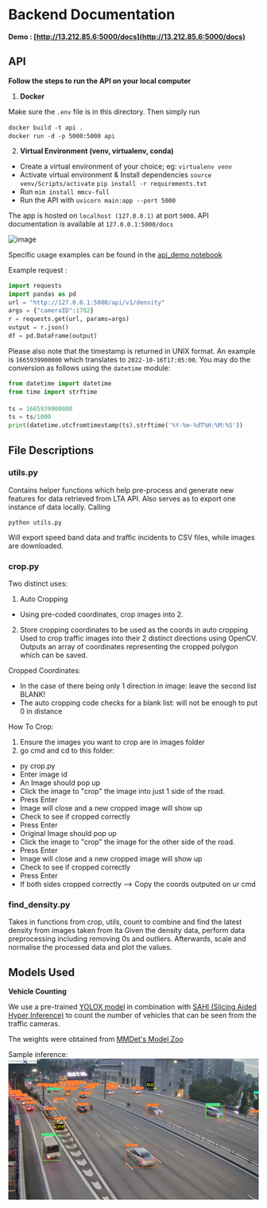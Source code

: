 # Backend Documentation

**Demo : [http://13.212.85.6:5000/docs](http://13.212.85.6:5000/docs)**

## API 

**Follow the steps to run the API on your local computer**

1. **Docker**

Make sure the ```.env``` file is in this directory. Then simply run  

```docker build -t api .```  
```docker run -d -p 5000:5000 api```

2. **Virtual Environment (venv, virtualenv, conda)**

- Create a virtual environment of your choice; eg: 
```virtualenv venv```
- Activate virtual environment & Install dependencies
```source venv/Scripts/activate```
```pip install -r requirements.txt```
- Run ```mim install mmcv-full```
- Run the API with
```uvicorn main:app --port 5000```

The app is hosted on ```localhost (127.0.0.1)``` at port ```5000```. API documentation is available at ```127.0.0.1:5000/docs```

![image](./assets/swagger.JPG)

Specific usage examples can be found in the [api_demo notebook](https://github.com/hewliyang/dsa3101-2210-14-lta/blob/main/backend/api_demo.ipynb)

Example request :

```python
import requests
import pandas as pd
url = "http://127.0.0.1:5000/api/v1/density"
args = {"cameraID":1702}
r = requests.get(url, params=args)
output = r.json()
df = pd.DataFrame(output)
```

Please also note that the timestamp is returned in UNIX format. An example is ```1665939900000``` which translates to ```2022-10-16T17:05:00```. You may do the conversion as follows using the ```datetime``` module:

```python
from datetime import datetime
from time import strftime

ts = 1665939900000
ts = ts/1000
print(datetime.utcfromtimestamp(ts).strftime('%Y-%m-%dT%H:%M:%S'))
```

## File Descriptions

### **utils.py**

Contains helper functions which help pre-process and generate new features for data retrieved from
LTA API. Also serves as to export one instance of data locally. Calling

```
python utils.py
```

Will export speed band data and traffic incidents to CSV files, while images are downloaded.

### **crop.py**

Two distinct uses:
1) Auto Cropping  
- Using pre-coded coordinates, crop images into 2.

2) Store cropping coordinates to be used as the coords in auto cropping  
Used to crop traffic images into their 2 distinct directions using OpenCV.  
Outputs an array of coordinates representing the cropped polygon which can be saved.  

Cropped Coordinates:
- In the case of there being only 1 direction in image: leave the second list BLANK!
- The auto cropping code checks for a blank list: will not be enough to put 0 in distance

How To Crop:
1) Ensure the images you want to crop are in images folder
2) go cmd and cd to this folder:
- py crop.py
- Enter image id
- An Image should pop up
- Click the image to "crop" the image into just 1 side of the road.
- Press Enter
- Image will close and a new cropped image will show up
- Check to see if cropped correctly
- Press Enter
- Original Image should pop up
- Click the image to "crop" the image for the other side of the road.
- Press Enter
- Image will close and a new cropped image will show up
- Check to see if cropped correctly
- Press Enter
- If both sides cropped correctly --> Copy the coords outputed on ur cmd


### **find_density.py**  
Takes in functions from crop, utils, count to combine and find the latest density from images taken from lta
Given the density data, perform data preprocessing including removing 0s and outliers. Afterwards, scale and normalise the processed data and plot the values.


## Models Used

**Vehicle Counting**

We use a pre-trained [YOLOX model](https://github.com/Megvii-BaseDetection/YOLOX) in combination with [SAHI (Slicing Aided Hyper Inference)](https://github.com/obss/sahi) to count the number of vehicles that can be seen from the traffic cameras. 

The weights were obtained from [MMDet's Model Zoo](https://github.com/open-mmlab/mmdetection/tree/master/configs/yolox)

Sample inference:
![image](./assets/sample_1709.png)

